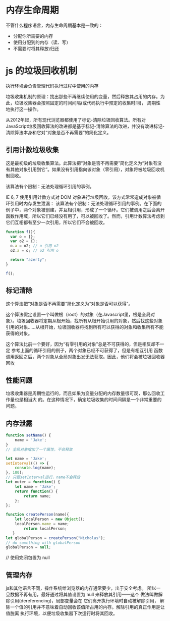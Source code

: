 # 内存生命周期
不管什么程序语言，内存生命周期基本是一致的：   

* 分配你所需要的内存
* 使用分配到的内存（读、写）
* 不需要时将其释放\归还

# js 的垃圾回收机制

执行环境会负责管理代码执行过程中使用的内存

垃圾收集机制的原理：找出那些不再继续使用的变量，然后释放其占用的内存。为此，垃圾收集器会按照固定的时间间隔(或代码执行中预定的收集时间)， 周期性地执行这一操作。

从2012年起，所有现代浏览器都使用了标记-清除垃圾回收算法。所有对JavaScript垃圾回收算法的改进都是基于标记-清除算法的改进，并没有改进标记-清除算法本身和它对“对象是否不再需要”的简化定义。

## 引用计数垃圾收集
这是最初级的垃圾收集算法。此算法把“对象是否不再需要”简化定义为“对象有没有其他对象引用到它”。如果没有引用指向该对象（零引用），对象将被垃圾回收机制回收。

该算法有个限制：无法处理循环引用的事例。

IE 6, 7 使用引用计数方式对 DOM 对象进行垃圾回收。该方式常常造成对象被循环引用时内存发生泄漏：
该算法有个限制：无法处理循环引用的事例。在下面的例子中，两个对象被创建，并互相引用，形成了一个循环。它们被调用之后会离开函数作用域，所以它们已经没有用了，可以被回收了。然而，引用计数算法考虑到它们互相都有至少一次引用，所以它们不会被回收。
```js
function f(){
  var o = {};
  var o2 = {};
  o.a = o2; // o 引用 o2
  o2.a = o; // o2 引用 o

  return "azerty";
}

f();
```
## 标记清除
这个算法把“对象是否不再需要”简化定义为“对象是否可以获得”。

这个算法假定设置一个叫做根（root）的对象（在Javascript里，根是全局对象）。垃圾回收器将定期从根开始，找所有从根开始引用的对象，然后找这些对象引用的对象……从根开始，垃圾回收器将找到所有可以获得的对象和收集所有不能获得的对象。


这个算法比前一个要好，因为“有零引用的对象”总是不可获得的，但是相反却不一定
参考上面的循环引用的例子，两个对象已经不可获得了，但是有相互引用
函数调用返回之后，两个对象从全局对象出发无法获取。因此，他们将会被垃圾回收器回收

## 性能问题

垃圾收集器是周期性运行的，而且如果为变量分配的内存数量很可观，那么回收工作量也是相当大 的。在这种情况下，确定垃圾收集的时间间隔是一个非常重要的问题。

## 内存泄露
```js
function setName() {
    name = 'Jake';
}
// 全局对象增加了一个属性，不会释放
```

```js
let name = 'Jake';
setInterval(() => {
    console.log(name); 
}, 100);
// 只要setInterval运行，name不会释放
let outer = function() {
    let name = 'Jake';
    return function() {
        return name; 
    };
};
```
```js
function createPerson(name){
    let localPerson = new Object(); 
    localPerson.name = name;
        return localPerson;
   }
let globalPerson = createPerson("Nicholas");
// do something with globalPerson
globalPerson = null;
```
// 使用完闭包置为 null

## 管理内存
js和其他语言不同，操作系统给浏览器的内存通常要少，出于安全考虑。
所以一旦数据不再有用，最好通过将其值设置为 null 来释放其引用——这个 做法叫做解除引用(dereferencing)，局部变量会在 它们离开执行环境时自动被解除引用，
解除一个值的引用并不意味着自动回收该值所占用的内存。解除引用的真正作用是让值脱离 执行环境，以便垃圾收集器下次运行时将其回收。
